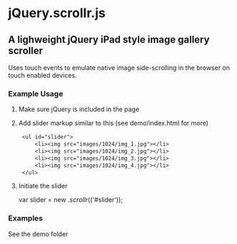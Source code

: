 jQuery.scrollr.js
=================
A lighweight jQuery iPad style image gallery scroller
-----------------------------------------------------

Uses touch events to emulate native image side-scrolling in the browser on
touch enabled devices.


### Example Usage

1. Make sure jQuery is included in the page

2. Add slider markup similar to this (see demo/index.html for more)

        <ul id="slider">
            <li><img src="images/1024/img_1.jpg"></li>
            <li><img src="images/1024/img_2.jpg"></li>
            <li><img src="images/1024/img_3.jpg"></li>
            <li><img src="images/1024/img_4.jpg"></li>
        </ul>

3. Initiate the slider

    var slider = new $.scrollr($('#slider'));

### Examples

See the demo folder
